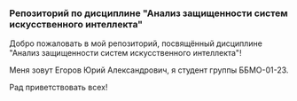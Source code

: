 ### Репозиторий по дисциплине "Анализ защищенности систем искусственного интеллекта"
Добро пожаловать в мой репозиторий, посвящённый дисциплине "Анализ защищенности систем искусственного интеллекта"!

Меня зовут Егоров Юрий Александрович, я студент группы ББМО-01-23.

Рад приветствовать всех!